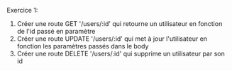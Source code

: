 Exercice 1: 

1) Créer une route GET '/users/:id' qui retourne un utilisateur en fonction de l'id passé en paramètre
2) Créer une route UPDATE '/users/:id' qui met à jour l'utilisateur en fonction les paramètres passés dans le body
3) Créer une route DELETE '/users/:id' qui supprime un utilisateur par son id